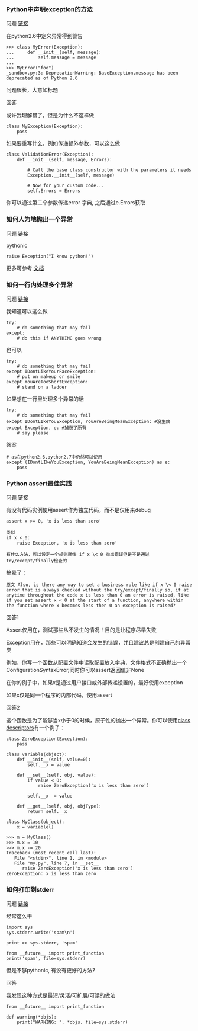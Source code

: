 
### Python中声明exception的方法

问题 [链接](http://stackoverflow.com/questions/1319615/proper-way-to-declare-custom-exceptions-in-modern-python)

在python2.6中定义异常得到警告

    >>> class MyError(Exception):
    ...     def __init__(self, message):
    ...         self.message = message
    ...
    >>> MyError("foo")
    _sandbox.py:3: DeprecationWarning: BaseException.message has been deprecated as of Python 2.6

问题很长，大意如标题

回答

或许我理解错了，但是为什么不这样做

    class MyException(Exception):
        pass
如果要重写什么，例如传递额外参数，可以这么做

    class ValidationError(Exception):
        def __init__(self, message, Errors):

            # Call the base class constructor with the parameters it needs
            Exception.__init__(self, message)

            # Now for your custom code...
            self.Errors = Errors

你可以通过第二个参数传递error 字典, 之后通过e.Errors获取

### 如何人为地抛出一个异常

问题 [链接](http://stackoverflow.com/questions/2052390/how-do-i-manually-throw-raise-an-exception-in-python)

pythonic

    raise Exception("I know python!")

更多可参考 [文档](http://docs.python.org/2/reference/simple_stmts.html#the-raise-statement)

### 如何一行内处理多个异常

问题 [链接](http://stackoverflow.com/questions/6470428/catch-multiple-exceptions-in-one-line-except-block)

我知道可以这么做

    try:
        # do something that may fail
    except:
        # do this if ANYTHING goes wrong
也可以

    try:
        # do something that may fail
    except IDontLikeYourFaceException:
        # put on makeup or smile
    except YouAreTooShortException:
        # stand on a ladder

如果想在一行里处理多个异常的话

    try:
        # do something that may fail
    except IDontLIkeYouException, YouAreBeingMeanException: #没生效
    except Exception, e: #捕获了所有
        # say please
答案

    # as在python2.6,python2.7中仍然可以使用
    except (IDontLIkeYouException, YouAreBeingMeanException) as e:
        pass

### Python assert最佳实践

问题 [链接](http://stackoverflow.com/questions/944592/best-practice-for-python-assert)

有没有代码实例使用assert作为独立代码，而不是仅用来debug

    assert x >= 0, 'x is less than zero'

    类似
    if x < 0:
        raise Exception, 'x is less than zero'

    有什么方法，可以设定一个规则就像 if x \< 0 抛出错误但是不是通过try/except/finally检查的

搞晕了：

    原文 Also, is there any way to set a business rule like if x \< 0 raise error that is always checked without the try/except/finally so, if at anytime throughout the code x is less than 0 an error is raised, like if you set assert x < 0 at the start of a function, anywhere within the function where x becomes less then 0 an exception is raised?

回答1

Assert仅用在，测试那些从不发生的情况！目的是让程序尽早失败

Exception用在，那些可以明确知道会发生的错误，并且建议总是创建自己的异常类


例如，你写一个函数从配置文件中读取配置放入字典，文件格式不正确抛出一个ConfigurationSyntaxError,同时你可以assert返回值非None

在你的例子中，如果x是通过用户接口或外部传递设置的，最好使用exception

如果x仅是同一个程序的内部代码，使用assert

回答2

这个函数是为了能够当x小于0的时候，原子性的抛出一个异常。你可以使用[class descriptors](https://docs.python.org/2/reference/datamodel.html#implementing-descriptors)有一个例子：

    class ZeroException(Exception):
        pass

    class variable(object):
        def __init__(self, value=0):
            self.__x = value

        def __set__(self, obj, value):
            if value < 0:
                raise ZeroException('x is less than zero')

            self.__x  = value

        def __get__(self, obj, objType):
            return self.__x

    class MyClass(object):
        x = variable()

    >>> m = MyClass()
    >>> m.x = 10
    >>> m.x -= 20
    Traceback (most recent call last):
       File "<stdin>", line 1, in <module>
       File "my.py", line 7, in __set__
          raise ZeroException('x is less than zero')
    ZeroException: x is less than zero

### 如何打印到stderr

问题 [链接](http://stackoverflow.com/questions/5574702/how-to-print-to-stderr-in-python)

经常这么干

    import sys
    sys.stderr.write('spam\n')

    print >> sys.stderr, 'spam'

    from __future__ import print_function
    print('spam', file=sys.stderr)

但是不够pythonic, 有没有更好的方法?

回答

我发现这种方式是最短/灵活/可扩展/可读的做法

    from __future__ import print_function

    def warning(*objs):
        print("WARNING: ", *objs, file=sys.stderr)



